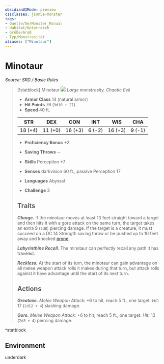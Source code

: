 ```yaml
---
obsidianUIMode: preview
cssclasses: json5e-monster
tags:
- Quelle/5e/Monster_Manual
- Habitat/Unterreich
- Größe/Groß
- Typ/Monstrosität
aliases: ["Minotaur"]
---
```

# Minotaur
*Source: SRD / Basic Rules*  

> [!statblock] Minotaur
> ![](compendium/bestiary/monstrosity/token/minotaur.png#token)
> *Large monstrosity, Chaotic Evil*
> 
> - **Armor Class** 14  (natural armor)
> - **Hit Points** 76 (`9d10 + 27`)
> - **Speed** 40 ft.
> 
> |STR|DEX|CON|INT|WIS|CHA|
> |:---:|:---:|:---:|:---:|:---:|:---:|
> |18 (+4)|11 (+0)|16 (+3)| 6 (-2)|16 (+3)| 9 (-1)|
> 
> - **Proficiency Bonus** +2
> - **Saving Throws** ⏤
> - **Skills** Perception +7
> - **Senses** darkvision 60 ft., passive Perception 17
> 
> - **Languages** Abyssal
> - **Challenge** 3
> 
> ## Traits
> 
> ***Charge.*** If the minotaur moves at least 10 feet straight toward a target and then hits it with a gore attack on the same turn, the target takes an extra 9 (`2d8`) piercing damage. If the target is a creature, it must succeed on a DC 14 Strength saving throw or be pushed up to 10 feet away and knocked [prone](rules/conditions.md#prone).
> 
> ***Labyrinthine Recall.*** The minotaur can perfectly recall any path it has traveled.
> 
> ***Reckless.*** At the start of its turn, the minotaur can gain advantage on all melee weapon attack rolls it makes during that turn, but attack rolls against it have advantage until the start of its next turn.
> 
> ## Actions
> 
> ***Greataxe.*** *Melee Weapon Attack:* +6 to hit, reach 5 ft., one target. *Hit:* 17 (`2d12 + 4`) slashing damage.
> 
> ***Gore.*** *Melee Weapon Attack:* +6 to hit, reach 5 ft., one target. *Hit:* 13 (`2d8 + 4`) piercing damage.

^statblock

## Environment

underdark